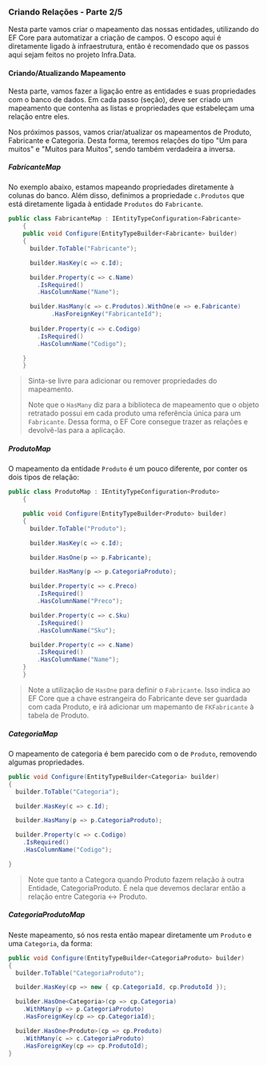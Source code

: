 ### Criando Relações - Parte 2/5

Nesta parte vamos criar o mapeamento das nossas entidades, utilizando do EF Core para automatizar a criação de campos. O escopo aqui é diretamente ligado à infraestrutura, então é recomendado que os passos aqui sejam feitos no projeto Infra.Data.



#### Criando/Atualizando Mapeamento

Nesta parte, vamos fazer a ligação entre as entidades e suas propriedades com o banco de dados. Em cada passo (seção), deve ser criado um mapeamento que contenha as listas e propriedades que estabeleçam uma relação entre eles.

Nos próximos passos, vamos criar/atualizar os mapeamentos de Produto, Fabricante e Categoria. Desta forma, teremos relações do tipo "Um para muitos" e "Muitos para Muitos", sendo também verdadeira a inversa.



##### FabricanteMap

No exemplo abaixo, estamos mapeando propriedades diretamente à colunas do banco. Além disso, definimos a propriedade `c.Produtos` que está diretamente ligada à entidade `Produtos` do `Fabricante`.

```c#
public class FabricanteMap : IEntityTypeConfiguration<Fabricante>
	{
    public void Configure(EntityTypeBuilder<Fabricante> builder)
    {
      builder.ToTable("Fabricante");

      builder.HasKey(c => c.Id);

      builder.Property(c => c.Name)
        .IsRequired()
        .HasColumnName("Name");

      builder.HasMany(c => c.Produtos).WithOne(e => e.Fabricante)
            .HasForeignKey("FabricanteId");
      
      builder.Property(c => c.Codigo)
        .IsRequired()
        .HasColumnName("Codigo");

    }
	}
```

> Sinta-se livre para adicionar ou remover propriedades do mapeamento.
>
> Note que o `HasMany` diz para a biblioteca de mapeamento que o objeto retratado possui em cada produto uma referência única para um `Fabricante`. Dessa forma, o EF Core consegue trazer as relações e devolvê-las para a aplicação.



##### ProdutoMap

O mapeamento da entidade `Produto` é um pouco diferente, por conter os dois tipos de relação:

```c#
public class ProdutoMap : IEntityTypeConfiguration<Produto>
	{

    public void Configure(EntityTypeBuilder<Produto> builder)
    {
      builder.ToTable("Produto");

      builder.HasKey(c => c.Id);

      builder.HasOne(p => p.Fabricante);

      builder.HasMany(p => p.CategoriaProduto);

      builder.Property(c => c.Preco)
        .IsRequired()
        .HasColumnName("Preco");

      builder.Property(c => c.Sku)
        .IsRequired()
        .HasColumnName("Sku");

      builder.Property(c => c.Name)
        .IsRequired()
        .HasColumnName("Name");
    }
	}
```

> Note a utilização de `HasOne` para definir o `Fabricante`. Isso indica ao EF Core que a chave estrangeira do Fabricante deve ser guardada com cada Produto, e irá adicionar um mapemanto de `FKFabricante` à tabela de Produto.



##### CategoriaMap

O mapeamento de categoria é bem parecido com o de `Produto`, removendo algumas propriedades.

```c#
public void Configure(EntityTypeBuilder<Categoria> builder)
{
  builder.ToTable("Categoria");

  builder.HasKey(c => c.Id);

  builder.HasMany(p => p.CategoriaProduto);

  builder.Property(c => c.Codigo)
    .IsRequired()
    .HasColumnName("Codigo");

}
```

> Note que tanto a Categora quando Produto fazem relação à outra Entidade, CategoriaProduto. É nela que devemos declarar então a relação entre Categoria <-> Produto.



##### CategoriaProdutoMap

Neste mapeamento, só nos resta então mapear diretamente um `Produto` e uma `Categoria`, da forma:

```c#
public void Configure(EntityTypeBuilder<CategoriaProduto> builder)
{
  builder.ToTable("CategoriaProduto");

  builder.HasKey(cp => new { cp.CategoriaId, cp.ProdutoId });

  builder.HasOne<Categoria>(cp => cp.Categoria)
    .WithMany(p => p.CategoriaProduto)
    .HasForeignKey(cp => cp.CategoriaId);

  builder.HasOne<Produto>(cp => cp.Produto)
    .WithMany(c => c.CategoriaProduto)
    .HasForeignKey(cp => cp.ProdutoId);
}
```

